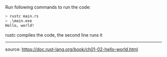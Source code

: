 Run following commands to run the code:

```bash
> rustc main.rs
> .\main.exe
Hello, world!
```
rustc compiles the code, the second line runs it

---

source: https://doc.rust-lang.org/book/ch01-02-hello-world.html